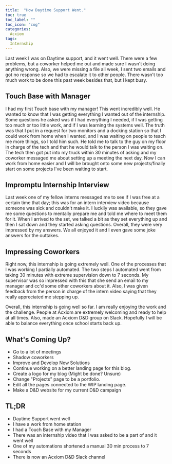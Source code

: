 ```yaml
---
title:  "How Daytime Support Went."
toc: true
toc_label: ""
toc_icon: "cog"
categories:
  Acxiom
tags:
  Internship
---
```


Last week I was on Daytime support, and it went well.
There were a few problems, but a coworker helped me out and made sure I wasn't doing anything wrong.
Also, we were missing a file all week, I sent two emails and got no response so we had to escalate it to other people.
There wasn't too much work to be done this past week besides that, but I kept busy.

## Touch Base with Manager

I had my first Touch base with my manager!
This went incredibly well. He wanted to know that I was getting everything I wanted out of the internship.
Some questions he asked was if I had everything I needed, if I was getting too much or too little work, and if I was learning the systems well.
The truth was that I put in a request for two monitors and a docking station so that I could work from home when I wanted,
and I was waiting on people to teach me more things, so I told him such.
He told me to talk to the guy on my floor in charge of the tech and that he would talk to the person I was waiting on.
The tech then got put into my truck within 30 minutes of asking and my coworker messaged me about setting up a meeting the next day.
Now I can work from home easier and I will be brought onto some new projects/finally start on some projects I've been waiting to start.

## Impromptu Internship Interview

Last week one of my fellow interns messaged me to see if I was free at a certain time that day; this was for an intern interview video because someone was sick and couldn't make it.
I luckily was available, so they gave me some questions to mentally prepare me and told me where to meet them for it.
When I arrived to the set, we talked a bit as they set everything up and then I sat down and they started asking questions.
Overall, they were very impressed by my answers. We all enjoyed it and I even gave some joke answers for the outtakes.

## Impressing Coworkers

Right now, this internship is going extremely well.
One of the processes that I was working I partially automated. The two steps I automated went from taking 30 minutes with extreme supervision down to 7 seconds.
My supervisor was so impressed with this that she send an email to my manager and cc'd some other coworkers about it.
Also, I was given feedback from the person in charge of the intern video saying that they really appreciated me stepping up.

Overall, this internship is going well so far.
I am really enjoying the work and the challenge.
People at Acxiom are extremely welcoming and ready to help at all times.
Also, made an Acxiom D&D group on Slack.
Hopefully I will be able to balance everything once school starts back up.

## What's Coming Up?

- Go to a lot of meetings
- Shadow coworkers
- Improve and Develop New Solutions
- Continue working on a better landing page for this blog.
- Create a logo for my blog (Might be done? Unsure)
- Change "Projects" page to be a portfolio.
- Edit all the pages connected to the WIP landing page.
- Make a D&D website for my current D&D campaign

## TL;DR

- Daytime Support went well
- I have a work from home station
- I had a Touch Base with my Manager
- There was an internship video that I was asked to be a part of and it went well
- One of my automations shortened a manual 30 min process to 7 seconds
- There is now an Acxiom D&D Slack channel
